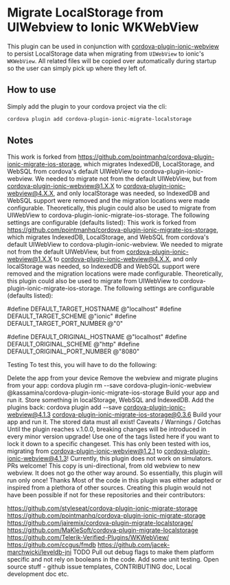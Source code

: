 # Migrate LocalStorage from UIWebview to Ionic WKWebView

This plugin can be used in conjunction with
[cordova-plugin-ionic-webview](https://github.com/ionic-team/cordova-plugin-ionic-webview)
to persist LocalStorage data when migrating from `UIWebView` to ionic's `WKWebView`. All related
files will be copied over automatically during startup so the user can simply pick up where they
left of.

## How to use

Simply add the plugin to your cordova project via the cli:
```sh
cordova plugin add cordova-plugin-ionic-migrate-localstorage
```

## Notes

This work is forked from https://github.com/pointmanhq/cordova-plugin-ionic-migrate-ios-storage, which migrates IndexedDB, LocalStorage, and WebSQL from cordova's default UIWebView to cordova-plugin-ionic-webview. We needed to migrate not from the default UIWebView, but from cordova-plugin-ionic-webview@1.X.X to cordova-plugin-ionic-webview@4.X.X, and only localStorage was needed, so IndexedDB and WebSQL support were removed and the migration locations were made configurable. Theoretically, this plugin could also be used to migrate from UIWebView to cordova-plugin-ionic-migrate-ios-storage. The following settings are configurable (defaults listed): This work is forked from https://github.com/pointmanhq/cordova-plugin-ionic-migrate-ios-storage, which migrates IndexedDB, LocalStorage, and WebSQL from cordova's default UIWebView to cordova-plugin-ionic-webview. We needed to migrate not from the default UIWebView, but from cordova-plugin-ionic-webview@1.X.X to cordova-plugin-ionic-webview@4.X.X, and only localStorage was needed, so IndexedDB and WebSQL support were removed and the migration locations were made configurable. Theoretically, this plugin could also be used to migrate from UIWebView to cordova-plugin-ionic-migrate-ios-storage. The following settings are configurable (defaults listed):

#define DEFAULT_TARGET_HOSTNAME @"localhost" #define DEFAULT_TARGET_SCHEME @"ionic" #define DEFAULT_TARGET_PORT_NUMBER @"0"

#define DEFAULT_ORIGINAL_HOSTNAME @"localhost" #define DEFAULT_ORIGINAL_SCHEME @"http" #define DEFAULT_ORIGINAL_PORT_NUMBER @"8080"

<!-- cordova-plugin-ionic-webview@4.x.x defaults to serving from http://localhost on Android and ionic://localhost on iOS -->
<preference name="Scheme" value="http" />
<preference name="iosScheme" value="ionic" />
<preference name="Hostname" value="localhost" />
<preference name="WKPort" value="" />

<!-- cordova-plugin-ionic-webview@1.x.x defaults to serving from http://localhost:8080 -->
<preference name="MIGRATE_STORAGE_ORIGINAL_SCHEME" value="http" />
<preference name="MIGRATE_STORAGE_ORIGINAL_HOSTNAME" value="localhost" />
<preference name="MIGRATE_STORAGE_ORIGINAL_PORT_NUMBER" value="8080" />
Testing
To test this, you will have to do the following:

Delete the app from your device
Remove the webview and migrate plugins from your app:
cordova plugin rm --save cordova-plugin-ionic-webview @kassamina/cordova-plugin-ionic-migrate-ios-storage
Build your app and run it. Store something in localStorage, WebSQL and IndexedDB.
Add the plugins back:
cordova plugin add --save cordova-plugin-ionic-webview@4.1.3 cordova-plugin-ionic-migrate-ios-storage@0.3.6
Build your app and run it. The stored data must all exist!
Caveats / Warnings / Gotchas
Until the plugin reaches v.1.0.0, breaking changes will be introduced in every minor version upgrade! Use one of the tags listed here if you want to lock it down to a specific changeset.
This has only been tested with ios, migrating from cordova-plugin-ionic-webview@1.2.1 to cordova-plugin-ionic-webview@4.1.3!
Currently, this plugin does not work on simulators. PRs welcome!
This copy is uni-directional, from old webview to new webview. It does not go the other way around. So essentially, this plugin will run only once!
Thanks
Most of the code in this plugin was either adapted or inspired from a plethora of other sources. Creating this plugin would not have been possible if not for these repositories and their contributors:

https://github.com/styleseat/cordova-plugin-ionic-migrate-storage
https://github.com/pointmanhq/cordova-plugin-ionic-migrate-storage
https://github.com/jairemix/cordova-plugin-migrate-localstorage/
https://github.com/MaKleSoft/cordova-plugin-migrate-localstorage
https://github.com/Telerik-Verified-Plugins/WKWebView/
https://github.com/ccgus/fmdb
https://github.com/jacek-marchwicki/leveldb-jni
TODO
Pull out debug flags to make them platform specific and not rely on booleans in the code.
Add some unit testing.
Open source stuff - github issue templates, CONTRIBUTING doc, Local development doc etc.
